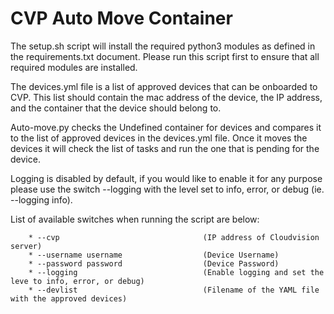 # CVP Auto Move Container

The setup.sh script will install the required python3 modules as defined in the requirements.txt document.  Please run this script first to ensure that all required modules are installed.

The devices.yml file is a list of approved devices that can be onboarded to CVP.  This list should contain the mac address of the device, the IP address, and the container that the device should belong to.   

Auto-move.py checks the Undefined container for devices and compares it to the list of approved devices in the devices.yml file.  Once it moves the devices it will check the list of tasks and run the one that is pending for the device. 

Logging is disabled by default, if you would like to enable it for any purpose please use the switch --logging with the level set to info, error, or debug (ie. --logging info).

List of available switches when running the script are below:

        * --cvp                                (IP address of Cloudvision server)
        * --username username                  (Device Username)
        * --password password                  (Device Password)
        * --logging                            (Enable logging and set the leve to info, error, or debug)
        * --devlist                            (Filename of the YAML file with the approved devices)